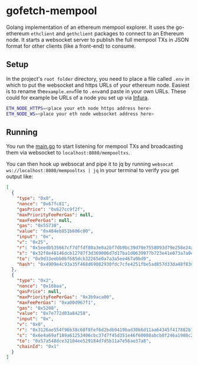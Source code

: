 # gofetch-mempool

Golang implementation of an ethereum mempool explorer. It uses the go-ethereum `ethclient` and `gethclient` packages
to connect to an Ethereum node. It starts a websocket server to publish the full mempool TXs in JSON format for other
clients (like a front-end) to consume.

## Setup

In the project's `root folder` directory, you need to place a file called `.env` in which to put the websocket and https
URLs of your ethereum node. Easiest is to rename the`example.env`file to `.env`and paste in your own URLs. These could
for example be URLs of a node you set up via [Infura](https://infura.io/).

```bash
ETH_NODE_HTTPS=<place your eth node https address here>
ETH_NODE_WS=<place your eth node websocket address here>
```

## Running

You run the [main.go](cmd/websocketserver/main.go) to start listening for mempool TXs and broadcasting them via
websocket to `localhost:8080/mempooltxs`.

You can then hook up websocat and pipe it to jq by running `websocat ws://localhost:8080/mempooltxs | jq` in your
terminal to verify you get output like:

```json
[
  {
    "type": "0x0",
    "nonce": "0x67fc81",
    "gasPrice": "0x627cc9f2f",
    "maxPriorityFeePerGas": null,
    "maxFeePerGas": null,
    "gas": "0x55730",
    "value": "0x484eb851b606c00",
    "input": "0x",
    "v": "0x25",
    "r": "0x5eedb535667cf7dffdf80a3e0a2bf7db9bc39d70e7558093d79e258e24ace3cd",
    "s": "0x32f8e48146dcb12787f3d369006d7d17ba1d0639977b723e41e073a7a0e6339e",
    "to": "0x9d33eebb0bf685dcb32265e0a7a3a5ee467a9bd9",
    "hash": "0x4909e4c93a35f468d69082930fdc7cfe4251fbe5ad857d33da48f83d52619b21"
  },
  {
    "type": "0x2",
    "nonce": "0x16baa",
    "gasPrice": null,
    "maxPriorityFeePerGas": "0x3b9aca00",
    "maxFeePerGas": "0xa00d967f1",
    "gas": "0x5208",
    "value": "0x7e772d03a84258",
    "input": "0x",
    "v": "0x0",
    "r": "0x3126ae554f96b38c60f8fef6d2bdb9419bad30b6d11aa64345f417882b77b9cb",
    "s": "0x6e4a69af189a61253406cbc37d7f45d351e46f60088abcb8f246a1908c2aa1fc",
    "to": "0x57a548dce32104ee529184d7d5b11a7e56ae37a8",
    "chainId": "0x1"
  }
]
```

